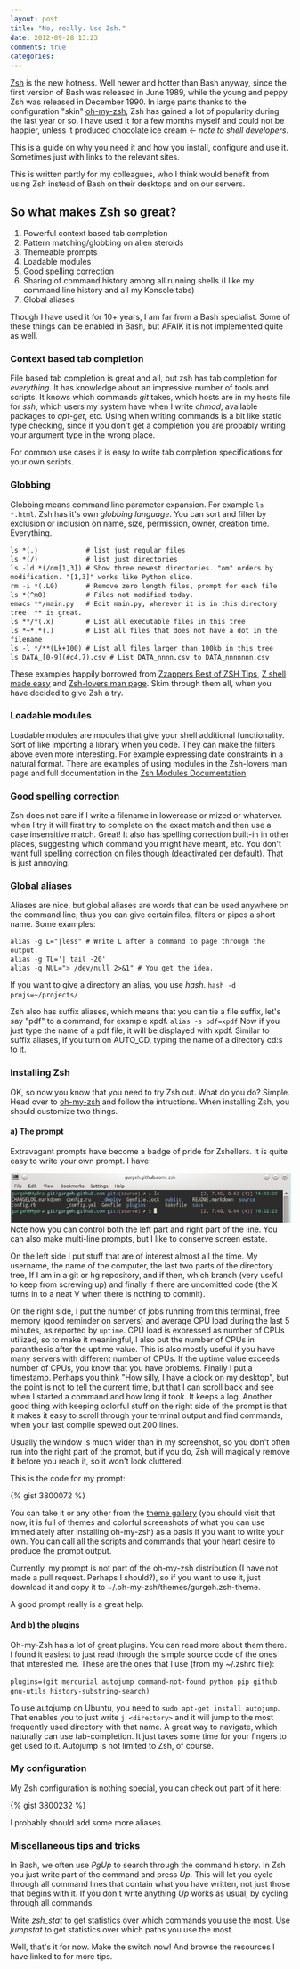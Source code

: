 ```yaml
---
layout: post
title: "No, really. Use Zsh."
date: 2012-09-28 13:23
comments: true
categories: 
---
```


[Zsh](http://zsh.sourceforge.net/) is the new hotness. Well newer and hotter than Bash anyway, since the first version of Bash was released in June 1989, while the young and peppy Zsh was released in December 1990. In large parts thanks to the configuration "skin" [oh-my-zsh](https://github.com/robbyrussell/oh-my-zsh), Zsh has gained a lot of popularity during the last year or so. I have used it for a few months myself and could not be happier, unless it produced chocolate ice cream ← *note to shell developers*.

This is a guide on why you need it and how you install, configure and use it. Sometimes just with links to the relevant sites.

<!--more-->

This is written partly for my colleagues, who I think would benefit from using Zsh instead of Bash on their desktops and on our servers.

## So what makes Zsh so great?

1. Powerful context based tab completion
2. Pattern matching/globbing on alien steroids
3. Themeable prompts
4. Loadable modules
5. Good spelling correction
6. Sharing of command history among all running shells (I like my command line history and all my Konsole tabs)
7. Global aliases

Though I have used it for 10+ years, I am far from a Bash specialist. Some of these things can be enabled in Bash, but AFAIK it is not implemented quite as well.

### Context based tab completion
File based tab completion is great and all, but zsh has tab completion for *everything*. It has knowledge about an impressive number of tools and scripts. It knows which commands *git* takes, which hosts are in my hosts file for *ssh*, which users my system have when I write *chmod*, available packages to *apt-get*, etc. Using <tab> when writing commands is a bit like static type checking, since if you don't get a completion you are probably writing your argument type in the wrong place.

For common use cases it is easy to write tab completion specifications for your own scripts.

### Globbing
Globbing means command line parameter expansion. For example `ls *.html`. Zsh has it's own *globbing language*. You can sort and filter by exclusion or inclusion on name, size, permission, owner, creation time. Everything.

```
ls *(.)            # list just regular files
ls *(/)            # list just directories
ls -ld *(/om[1,3]) # Show three newest directories. "om" orders by modification. "[1,3]" works like Python slice.
rm -i *(.L0)       # Remove zero length files, prompt for each file
ls *(^m0)          # Files not modified today.
emacs **/main.py   # Edit main.py, wherever it is in this directory tree. ** is great.
ls **/*(.x)        # List all executable files in this tree
ls *~*.*(.)        # List all files that does not have a dot in the filename
ls -l */**(Lk+100) # List all files larger than 100kb in this tree
ls DATA_[0-9](#c4,7).csv # List DATA_nnnn.csv to DATA_nnnnnnn.csv
```

These examples happily borrowed from [Zzappers Best of ZSH Tips](http://www.rayninfo.co.uk/tips/zshtips.html), [Z shell made easy](http://www.tuxradar.com/content/z-shell-made-easy) and [Zsh-lovers man page](http://grml.org/zsh/zsh-lovers.html). Skim through them all, when you have decided to give Zsh a try.

### Loadable modules
Loadable modules are modules that give your shell additional functionality. Sort of like importing a library when you code. They can make the filters above even more interesting. For example expressing date constraints in a natural format. There are examples of using modules in the Zsh-lovers man page and full documentation in the [Zsh Modules Documentation](http://www.math.technion.ac.il/Site/computing/docs/zsh/zsh_21.html).

### Good spelling correction
Zsh does not care if I write a filename in lowercase or mized or whaterver. when I try <tab> it will first try to complete on the exact match and then use a case insensitive match. Great! It also has spelling correction built-in in other places, suggesting which command you might have meant, etc. You don't want full spelling correction on files though (deactivated per default). That is just annoying.

### Global aliases
Aliases are nice, but global aliases are words that can be used anywhere on the command line, thus you can give certain files, filters or pipes a short name. Some examples:

```
alias -g L="|less" # Write L after a command to page through the output.
alias -g TL='| tail -20'
alias -g NUL="> /dev/null 2>&1" # You get the idea.
```

If you want to give a directory an alias, you use *hash*. `hash -d projs=~/projects/`

Zsh also has suffix aliases, which means that you can tie a file suffix, let's say "pdf" to a command, for example xpdf. `alias -s pdf=xpdf` Now if you just type the name of a pdf file, it will be displayed with xpdf. Similar to suffix aliases, if you turn on AUTO_CD, typing the name of a directory cd:s to it.

### Installing Zsh
OK, so now you know that you need to try Zsh out. What do you do? Simple. Head over to [oh-my-zsh](https://github.com/robbyrussell/oh-my-zsh) and follow the intructions. When installing Zsh, you should customize two things.

#### a) The prompt
Extravagant prompts have become a badge of pride for Zshellers. It is quite easy to write your own prompt. I have:

![My Zsh prompt](/images/zsh-prompt.png)
Note how you can control both the left part and right part of the line. You can also make multi-line prompts, but I like to conserve screen estate.

On the left side I put stuff that are of interest almost all the time. My username, the name of the computer, the last two parts of the directory tree, If I am in a git or hg repository, and if then, which branch (very useful to keep from screwing up) and finally if there are uncomitted code (the X turns in to a neat V when there is nothing to commit).

On the right side, I put the number of jobs running from this terminal, free memory (good reminder on servers) and average CPU load during the last 5 minutes, as reported by `uptime`. CPU load is expressed as number of CPUs utilized, so to make it meaningful, I also put the number of CPUs in paranthesis after the uptime value. This is also mostly useful if you have many servers with different number of CPUs. If the uptime value exceeds number of CPUs, you know that you have problems. Finally I put a timestamp. Perhaps you think "How silly, I have a clock on my desktop", but the point is not to tell the current time, but that I can scroll back and see when I started a command and how long it took. It keeps a log. Another good thing with keeping colorful stuff on the right side of the prompt is that it makes it easy to scroll through your terminal output and find commands, when your last compile spewed out 200 lines.

Usually the window is much wider than in my screenshot, so you don't often run into the right part of the prompt, but if you do, Zsh will magically remove it before you reach it, so it won't look cluttered.

This is the code for my prompt:

{% gist 3800072 %}

You can take it or any other from the [theme gallery](https://github.com/robbyrussell/oh-my-zsh/wiki/themes) (you should visit that now, it is full of themes and colorful screenshots of what you can use immediately after installing oh-my-zsh) as a basis if you want to write your own. You can call all the scripts and commands that your heart desire to produce the prompt output.

Currently, my prompt is not part of the oh-my-zsh distribution (I have not made a pull request. Perhaps I should?), so if you want to use it, just download it and copy it to ~/.oh-my-zsh/themes/gurgeh.zsh-theme.

A good prompt really is a great help.

#### And b) the plugins

Oh-my-Zsh has a lot of great plugins. You can read more about them there. I found it easiest to just read through the simple source code of the ones that interested me. These are the ones that I use (from my  ~/.zshrc file):

`plugins=(git mercurial autojump command-not-found python pip github gnu-utils history-substring-search)`

To use autojump on Ubuntu, you need to `sudo apt-get install autojump`. That enables you to just write `j <directory>` and it will jump to the most frequently used directory with that name. A great way to navigate, which naturally can use tab-completion. It just takes some time for your fingers to get used to it. Autojump is not limited to Zsh, of course.

### My configuration
My Zsh configuration is nothing special, you can check out part of it here:

{% gist 3800232 %}

I probably should add some more aliases.

### Miscellaneous tips and tricks

In Bash, we often use *PgUp* to search through the command history. In Zsh you just write part of the command and press *Up*. This will let you cycle through all command lines that contain what you have written, not just those that begins with it. If you don't write anything *Up* works as usual, by cycling through all commands.

Write *zsh_stat* to get statistics over which commands you use the most. Use *jumpstat* to get statistics over which paths you use the most.

Well, that's it for now. Make the switch now! And browse the resources I have linked to for more tips.